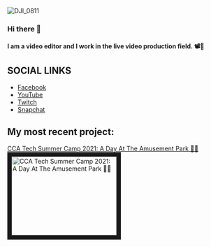![DJI_0811](https://user-images.githubusercontent.com/71404341/130175522-4143ef38-9ee1-4f60-a099-96a9a4bda868.jpeg)
### Hi there 👋

#### I am a video editor and I work in the live video production field. 📽🔴

## SOCIAL LINKS
- [Facebook](https://www.facebook.com/ChaosKid473)
- [YouTube](https://www.youtube.com/channel/UCdzNesZWTZQrZNwylE65OXw)
- [Twitch](https://www.twitch.tv/loudmusicpigeon)
- [Snapchat](https://www.snapchat.com/add/chaoskid_473)

## My most recent project:
[CCA Tech Summer Camp 2021: A Day At The Amusement Park 🎡🎢](https://youtu.be/teXmkpGqGyM)
<a href="http://www.youtube.com/watch?feature=player_embedded&v=teXmkpGqGyM
" target="_blank"><img src="http://img.youtube.com/vi/teXmkpGqGyM/0.jpg" 
alt="CCA Tech Summer Camp 2021: A Day At The Amusement Park 🎡🎢" width="240" height="180" border="10" /></a>

